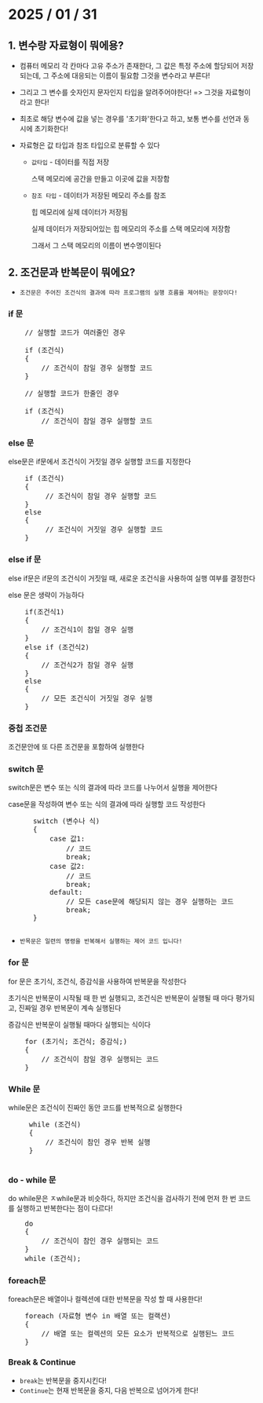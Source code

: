 # 2025 / 01 / 31
## 1. 변수랑 자료형이 뭐에용?
* 컴퓨터 메모리 각 칸마다 고유 주소가 존재한다, 그 값은 특정 주소에 할당되어 저장되는데, 그 주소에 대응되는
이름이 필요함 그것을 변수라고 부른다!
    
* 그리고 그 변수를 숫자인지 문자인지 타입을 알려주어야한다! => 그것을 자료형이라고 한다!

* 최초로 해당 변수에 값을 넣는 경우를 '초기화'한다고 하고, 보통 변수를 선언과 동시에 초기화한다!
  
* 자료형은 값 타입과 참조 타입으로 분류할 수 있다
  * `값타입` - 데이터를 직접 저장
  
    스택 메모리에 공간을 만들고 이곳에 값을 저장함
  
  
   * `참조 타입` - 데이터가 저장된 메모리 주소를 참조
  
     힙 메모리에 실제 데이터가 저장됨
  
     실제 데이터가 저장되어있는 힙 메모리의 주소를 스택 메모리에 저장함
  
     그래서 그 스택 메모리의 이름이 변수명이된다

## 2. 조건문과 반복문이 뭐에요?
* `조건문은 주어진 조건식의 결과에 따라 프로그램의 실행 흐름을 제어하는 문장이다!`
 
### if 문
<pre>
    // 실행할 코드가 여러줄인 경우
    
    if (조건식)
    {
        // 조건식이 참일 경우 실행할 코드
    }

    // 실행할 코드가 한줄인 경우
    
    if (조건식)
        // 조건식이 참일 경우 실행할 코드
</pre>

### else 문
  
else문은 if문에서 조건식이 거짓일 경우 실행할 코드를 지정한다
<pre>
    if (조건식)
    {
         // 조건식이 참일 경우 실행할 코드
    }
    else
    {
         // 조건식이 거짓일 경우 실행할 코드
    }
</pre>

### else if 문

else if문은 if문의 조건식이 거짓일 때, 새로운 조건식을 사용하여 실행 여부를 결정한다

else 문은 생략이 가능하다
<pre>
    if(조건식1)
    {
        // 조건식1이 참일 경우 실행
    }
    else if (조건식2)
    {
        // 조건식2가 참일 경우 실행
    }
    else
    {
        // 모든 조건식이 거짓일 경우 실행
    }
</pre>

### 중첩 조건문

  조건문안에 또 다른 조건문을 포함하여 실행한다

### switch 문

  switch문은 변수 또는 식의 결과에 따라 코드를 나누어서 실행을 제어한다
  
  case문을 작성하여 변수 또는 식의 결과에 따라 실행할 코드 작성한다
  <pre>
      switch (변수나 식)
      {
          case 값1:
              // 코드
              break;
          case 값2:
              // 코드
              break;
          default:
              // 모든 case문에 해당되지 않는 경우 실행하는 코드
              break;
      }
  </pre>

* `반목문은 일련의 명령을 반복해서 실행하는 제어 코드 입니다!`

### for 문
for 문은 초기식, 조건식, 증감식을 사용하여 반복문을 작성한다

초기식은 반복문이 시작될 때 한 번 실행되고, 조건식은 반복문이 실행될 때 마다 평가되고, 진짜일 경우 반복문이 계속 실행된다

증감식은 반복문이 실행될 때마다 실행되는 식이다

<pre>
    for (초기식; 조건식; 증감식;)
    {
        // 조건식이 참일 경우 실행되는 코드
    }
</pre>

 ### While 문
 while문은 조건식이 진짜인 동안 코드를 반복적으로 실행한다

 <pre>
     while (조건식)
     {
         // 조건식이 참인 경우 반복 실행
     }
 </pre>

### do - while 문
do while문은 ㅈwhile문과 비슷하다, 하지만 조건식을 검사하기 전에 먼저 한 번 코드를 실행하고 반복한다는 점이 다르다!

<pre>
    do
    {
        // 조건식이 참인 경우 실행되는 코드
    }
    while (조건식);
</pre>

### foreach문
foreach문은 배열이나 컬렉션에 대한 반복문을 작성 할 때 사용한다!
<pre>
    foreach (자료형 변수 in 배열 또는 컬랙션)
    {
        // 배열 또는 컬렉션의 모든 요소가 반복적으로 실행된느 코드
    }
</pre>

### Break & Continue
* `break`는 반복문을 중지시킨다!
* `Continue`는 현재 반복문을 중지, 다음 반복으로 넘어가게 한다!
 
